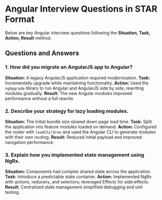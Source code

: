 # Angular Interview Questions in STAR Format

Below are key Angular interview questions following the **Situation, Task, Action, Result** method.

## Questions and Answers

### 1. How did you migrate an AngularJS app to Angular?
**Situation:** A legacy AngularJS application required modernization.
**Task:** Incrementally upgrade while maintaining functionality.
**Action:** Used the `ngUpgrade` library to run Angular and AngularJS side by side, rewriting modules gradually.
**Result:** The new Angular modules improved performance without a full rewrite.

### 2. Describe your strategy for lazy loading modules.
**Situation:** The initial bundle size slowed down page load time.
**Task:** Split the application into feature modules loaded on demand.
**Action:** Configured the router with `loadChildren` and used the Angular CLI to generate modules with their own routing.
**Result:** Reduced initial payload and improved navigation performance.

### 3. Explain how you implemented state management using NgRx.
**Situation:** Components had complex shared state across the application.
**Task:** Introduce a predictable state container.
**Action:** Implemented NgRx with actions, reducers, and selectors; leveraged Effects for side‑effects.
**Result:** Centralized state management simplified debugging and unit testing.
